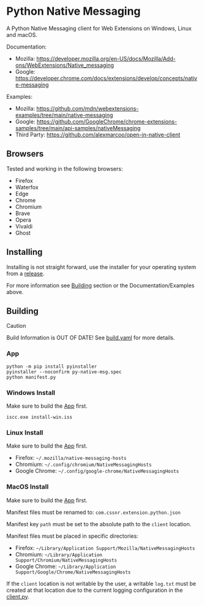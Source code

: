# Python Native Messaging

A Python Native Messaging client for Web Extensions on Windows, Linux and macOS.

Documentation:

- Mozilla: https://developer.mozilla.org/en-US/docs/Mozilla/Add-ons/WebExtensions/Native_messaging
- Google: https://developer.chrome.com/docs/extensions/develop/concepts/native-messaging

Examples:

- Mozilla: https://github.com/mdn/webextensions-examples/tree/main/native-messaging
- Google: https://github.com/GoogleChrome/chrome-extensions-samples/tree/main/api-samples/nativeMessaging
- Third Party: https://github.com/alexmarcoo/open-in-native-client

## Browsers

Tested and working in the following browsers:

- Firefox
- Waterfox
- Edge
- Chrome
- Chromium
- Brave
- Opera
- Vivaldi
- Ghost

## Installing

Installing is not straight forward, use the installer for your operating system from
a [release](https://github.com/smashedr/python-native-messaging/releases/latest).

For more information see [Building](#building) section or the Documentation/Examples above.

## Building

> [!CAUTION]
> Build Information is OUT OF DATE!
> See [build.yaml](.github%2Fworkflows%2Fbuild.yaml) for more details.

### App

```shell
python -m pip install pyinstaller
pyinstaller --noconfirm py-native-msg.spec
python manifest.py
```

### Windows Install

Make sure to build the [App](#app) first.

```shell
iscc.exe install-win.iss
```

### Linux Install

Make sure to build the [App](#app) first.

- Firefox: `~/.mozilla/native-messaging-hosts`
- Chromium: `~/.config/chromium/NativeMessagingHosts`
- Google Chrome: `~/.config/google-chrome/NativeMessagingHosts`

### MacOS Install

Make sure to build the [App](#app) first.

Manifest files must be renamed to: `com.cssnr.extension.python.json`

Manifest key `path` must be set to the absolute path to the `client` location.

Manifest files must be placed in specific directories:

- Firefox: `~/Library/Application Support/Mozilla/NativeMessagingHosts`
- Chromium: `~/Library/Application Support/Chromium/NativeMessagingHosts`
- Google Chrome: `~/Library/Application Support/Google/Chrome/NativeMessagingHosts`

If the `client` location is not writable by the user, a writable `log.txt`
must be created at that location due to the current logging configuration in the [client.py](src%2Fclient.py).
